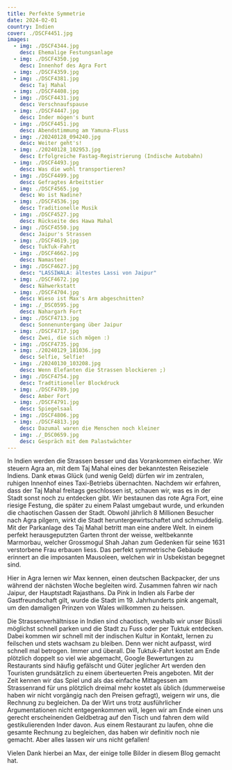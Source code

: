 ```yaml
---
title: Perfekte Symmetrie
date: 2024-02-01
country: Indien
cover: ./DSCF4451.jpg
images:
  - img: ./DSCF4344.jpg
    desc: Ehemalige Festungsanlage
  - img: ./DSCF4350.jpg
    desc: Innenhof des Agra Fort
  - img: ./DSCF4359.jpg
  - img: ./DSCF4381.jpg
    desc: Taj Mahal
  - img: ./DSCF4408.jpg
  - img: ./DSCF4431.jpg
    desc: Verschnaufspause
  - img: ./DSCF4447.jpg
    desc: Inder mögen's bunt
  - img: ./DSCF4451.jpg
    desc: Abendstimmung am Yamuna-Fluss
  - img: ./20240128_094240.jpg
    desc: Weiter geht's!
  - img: ./20240128_102953.jpg
    desc: Erfolgreiche Fastag-Registrierung (Indische Autobahn)
  - img: ./DSCF4493.jpg
    desc: Was die wohl transportieren?
  - img: ./DSCF4499.jpg
    desc: Gefragtes Arbeitstier
  - img: ./DSCF4565.jpg
    desc: Wo ist Nadine?
  - img: ./DSCF4536.jpg
    desc: Traditionelle Musik
  - img: ./DSCF4527.jpg
    desc: Rückseite des Hawa Mahal
  - img: ./DSCF4550.jpg
    desc: Jaipur's Strassen
  - img: ./DSCF4619.jpg
    desc: TukTuk-Fahrt
  - img: ./DSCF4662.jpg
    desc: Namastee!
  - img: ./DSCF4627.jpg
    desc: "LASSIWALA: ältestes Lassi von Jaipur"
  - img: ./DSCF4672.jpg
    desc: Nähwerkstatt
  - img: ./DSCF4704.jpg
    desc: Wieso ist Max's Arm abgeschnitten?
  - img: ./_DSC0595.jpg
    desc: Nahargarh Fort
  - img: ./DSCF4713.jpg
    desc: Sonnenuntergang über Jaipur
  - img: ./DSCF4717.jpg
    desc: Zwei, die sich mögen :)
  - img: ./DSCF4735.jpg
  - img: ./20240129_181036.jpg
    desc: Selfie, Selfie!
  - img: ./20240130_103208.jpg
    desc: Wenn Elefanten die Strassen blockieren ;)
  - img: ./DSCF4754.jpg
    desc: Tradtitioneller Blockdruck
  - img: ./DSCF4789.jpg
    desc: Amber Fort
  - img: ./DSCF4791.jpg
    desc: Spiegelsaal
  - img: ./DSCF4806.jpg
  - img: ./DSCF4813.jpg
    desc: Dazumal waren die Menschen noch kleiner
  - img: ./_DSC0659.jpg
    desc: Gespräch mit dem Palastwächter
---
```

In Indien werden die Strassen besser und das Vorankommen einfacher. Wir steuern Agra an, mit dem Taj Mahal eines der bekanntesten Reiseziele Indiens. Dank etwas Glück (und wenig Geld) dürfen wir im zentralen, ruhigen Innenhof eines Taxi-Betriebs übernachten. Nachdem wir erfahren, dass der Taj Mahal freitags geschlossen ist, schauen wir, was es in der Stadt sonst noch zu entdecken gibt. Wir bestaunen das rote Agra Fort, eine riesige Festung, die später zu einem Palast umgebaut wurde, und erkunden die chaotischen Gassen der Stadt. Obwohl jährlich 8 Millionen Besucher nach Agra pilgern, wirkt die Stadt heruntergewirtschaftet und schmuddelig. Mit der Parkanlage des Taj Mahal betritt man eine andere Welt. In einem perfekt herausgeputzten Garten thront der weisse, weltbekannte Marmorbau, welcher Grossmogul Shah Jahan zum Gedenken für seine 1631 verstorbene Frau erbauen liess. Das perfekt symmetrische Gebäude erinnert an die imposanten Mausoleen, welchen wir in Usbekistan begegnet sind.

Hier in Agra lernen wir Max kennen, einen deutschen Backpacker, der uns während der nächsten Woche begleiten wird. Zusammen fahren wir nach Jaipur, der Hauptstadt Rajasthans. Da Pink in Indien als Farbe der Gastfreundschaft gilt, wurde die Stadt im 19. Jahrhunderts pink angemalt, um den damaligen Prinzen von Wales willkommen zu heissen.

Die Strassenverhältnisse in Indien sind chaotisch, weshalb wir unser Büssli möglichst schnell parken und die Stadt zu Fuss oder per Tuktuk entdecken. Dabei kommen wir schnell mit der indischen Kultur in Kontakt, lernen zu feilschen und stets wachsam zu bleiben. Denn wer nicht aufpasst, wird schnell mal betrogen. Immer und überall. Die Tuktuk-Fahrt kostet am Ende plötzlich doppelt so viel wie abgemacht, Google Bewertungen zu Restaurants sind häufig gefälscht und Güter jeglicher Art werden den Touristen grundsätzlich zu einem überteuerten Preis angeboten. Mit der Zeit kennen wir das Spiel und als das einfache Mittagessen am Strassenrand für uns plötzlich dreimal mehr kostet als üblich (dummerweise haben wir nicht vorgängig nach den Preisen gefragt), weigern wir uns, die Rechnung zu begleichen. Da der Wirt uns trotz ausführlicher Argumentationen nicht entgegenkommen will, legen wir am Ende einen uns gerecht erscheinenden Geldbetrag auf den Tisch und fahren dem wild gestikulierenden Inder davon. Aus einem Restaurant zu laufen, ohne die gesamte Rechnung zu begleichen, das haben wir definitiv noch nie gemacht. Aber alles lassen wir uns nicht gefallen!

Vielen Dank hierbei an Max, der einige tolle Bilder in diesem Blog gemacht hat.

